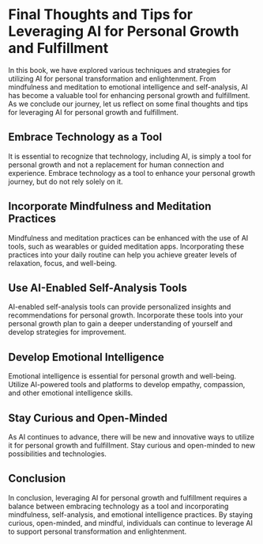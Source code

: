 Final Thoughts and Tips for Leveraging AI for Personal Growth and Fulfillment
====================================================================================================

In this book, we have explored various techniques and strategies for utilizing AI for personal transformation and enlightenment. From mindfulness and meditation to emotional intelligence and self-analysis, AI has become a valuable tool for enhancing personal growth and fulfillment. As we conclude our journey, let us reflect on some final thoughts and tips for leveraging AI for personal growth and fulfillment.

Embrace Technology as a Tool
----------------------------

It is essential to recognize that technology, including AI, is simply a tool for personal growth and not a replacement for human connection and experience. Embrace technology as a tool to enhance your personal growth journey, but do not rely solely on it.

Incorporate Mindfulness and Meditation Practices
------------------------------------------------

Mindfulness and meditation practices can be enhanced with the use of AI tools, such as wearables or guided meditation apps. Incorporating these practices into your daily routine can help you achieve greater levels of relaxation, focus, and well-being.

Use AI-Enabled Self-Analysis Tools
----------------------------------

AI-enabled self-analysis tools can provide personalized insights and recommendations for personal growth. Incorporate these tools into your personal growth plan to gain a deeper understanding of yourself and develop strategies for improvement.

Develop Emotional Intelligence
------------------------------

Emotional intelligence is essential for personal growth and well-being. Utilize AI-powered tools and platforms to develop empathy, compassion, and other emotional intelligence skills.

Stay Curious and Open-Minded
----------------------------

As AI continues to advance, there will be new and innovative ways to utilize it for personal growth and fulfillment. Stay curious and open-minded to new possibilities and technologies.

Conclusion
----------

In conclusion, leveraging AI for personal growth and fulfillment requires a balance between embracing technology as a tool and incorporating mindfulness, self-analysis, and emotional intelligence practices. By staying curious, open-minded, and mindful, individuals can continue to leverage AI to support personal transformation and enlightenment.
